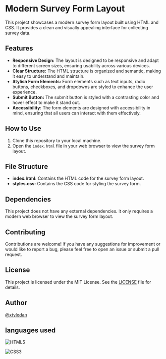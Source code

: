 # Modern Survey Form Layout

This project showcases a modern survey form layout built using HTML and CSS. It provides a clean and visually appealing interface for collecting survey data.

## Features

- **Responsive Design:** The layout is designed to be responsive and adapt to different screen sizes, ensuring usability across various devices.
- **Clear Structure:** The HTML structure is organized and semantic, making it easy to understand and maintain.
- **Stylish Form Elements:** Form elements such as text inputs, radio buttons, checkboxes, and dropdowns are styled to enhance the user experience.
- **Submit Button:** The submit button is styled with a contrasting color and hover effect to make it stand out.
- **Accessibility:** The form elements are designed with accessibility in mind, ensuring that all users can interact with them effectively.

## How to Use

1. Clone this repository to your local machine.
2. Open the `index.html` file in your web browser to view the survey form layout.

## File Structure

- **index.html:** Contains the HTML code for the survey form layout.
- **styles.css:** Contains the CSS code for styling the survey form.

## Dependencies

This project does not have any external dependencies. It only requires a modern web browser to view the survey form layout.

## Contributing

Contributions are welcome! If you have any suggestions for improvement or would like to report a bug, please feel free to open an issue or submit a pull request.

## License

This project is licensed under the MIT License. See the [LICENSE](LICENSE) file for details.
## Author

[@xtyledan](https://github.com/xtyledan)


##  languages used

![HTML5](https://img.shields.io/badge/html5-%23E34F26.svg?style=for-the-badge&logo=html5&logoColor=white)

![CSS3](https://img.shields.io/badge/css3-%231572B6.svg?style=for-the-badge&logo=css3&logoColor=white)
